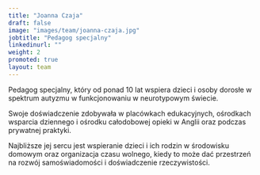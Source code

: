 ```yaml
---
title: "Joanna Czaja"
draft: false
image: "images/team/joanna-czaja.jpg"
jobtitle: "Pedagog specjalny"
linkedinurl: ""
weight: 2
promoted: true
layout: team
---
```


Pedagog specjalny, który od ponad 10 lat wspiera dzieci i osoby dorosłe w spektrum autyzmu w funkcjonowaniu w neurotypowym świecie.

Swoje doświadczenie zdobywała w placówkach edukacyjnych, ośrodkach wsparcia dziennego i ośrodku całodobowej opieki w Anglii oraz podczas prywatnej praktyki.

Najbliższe jej sercu jest wspieranie dzieci i ich rodzin w środowisku domowym oraz organizacja czasu wolnego, kiedy to może dać przestrzeń na rozwój samoświadomości i doświadczenie rzeczywistości.
